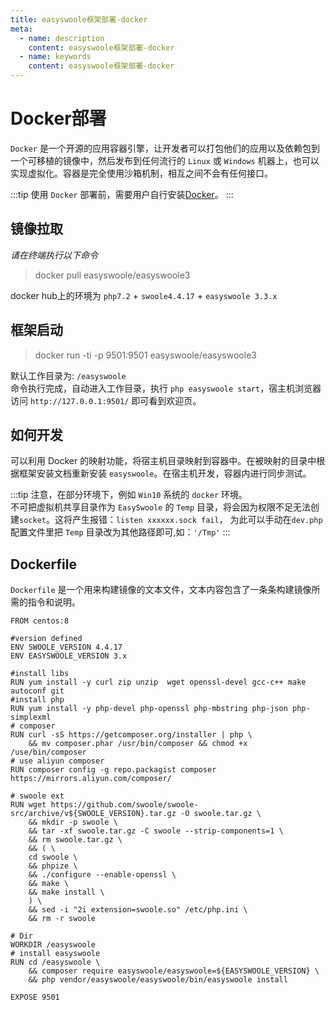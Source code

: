 ```yaml
---
title: easyswoole框架部署-docker
meta:
  - name: description
    content: easyswoole框架部署-docker
  - name: keywords
    content: easyswoole框架部署-docker
---
```


# Docker部署

`Docker` 是一个开源的应用容器引擎，让开发者可以打包他们的应用以及依赖包到一个可移植的镜像中，然后发布到任何流行的 `Linux` 或 `Windows` 机器上，也可以实现虚拟化。容器是完全使用沙箱机制，相互之间不会有任何接口。

:::tip
使用 `Docker` 部署前，需要用户自行安装[Docker](https://www.docker.com/get-started)。
:::

## 镜像拉取

*请在终端执行以下命令*
> docker pull easyswoole/easyswoole3

docker hub上的环境为 `php7.2` + `swoole4.4.17` + `easyswoole 3.3.x`


## 框架启动

> docker run -ti -p 9501:9501 easyswoole/easyswoole3

默认工作目录为: `/easyswoole`  
命令执行完成，自动进入工作目录，执行 `php easyswoole start`，宿主机浏览器访问 `http://127.0.0.1:9501/` 即可看到欢迎页。

## 如何开发

可以利用 Docker 的映射功能，将宿主机目录映射到容器中。在被映射的目录中根据框架安装文档重新安装 `easyswoole`。在宿主机开发，容器内进行同步测试。

:::tip
注意，在部分环境下，例如 `Win10` 系统的 `docker` 环境。      
不可把虚拟机共享目录作为 `EasySwoole` 的 `Temp` 目录，将会因为权限不足无法创建`socket`。这将产生报错：`listen xxxxxx.sock fail`， 为此可以手动在`dev.php` 配置文件里把 `Temp` 目录改为其他路径即可,如：`'/Tmp'`
:::

## Dockerfile

`Dockerfile` 是一个用来构建镜像的文本文件，文本内容包含了一条条构建镜像所需的指令和说明。

```
FROM centos:8

#version defined
ENV SWOOLE_VERSION 4.4.17
ENV EASYSWOOLE_VERSION 3.x

#install libs
RUN yum install -y curl zip unzip  wget openssl-devel gcc-c++ make autoconf git
#install php
RUN yum install -y php-devel php-openssl php-mbstring php-json php-simplexml
# composer
RUN curl -sS https://getcomposer.org/installer | php \
    && mv composer.phar /usr/bin/composer && chmod +x /use/bin/composer
# use aliyun composer
RUN composer config -g repo.packagist composer https://mirrors.aliyun.com/composer/

# swoole ext
RUN wget https://github.com/swoole/swoole-src/archive/v${SWOOLE_VERSION}.tar.gz -O swoole.tar.gz \
    && mkdir -p swoole \
    && tar -xf swoole.tar.gz -C swoole --strip-components=1 \
    && rm swoole.tar.gz \
    && ( \
    cd swoole \
    && phpize \
    && ./configure --enable-openssl \
    && make \
    && make install \
    ) \
    && sed -i "2i extension=swoole.so" /etc/php.ini \
    && rm -r swoole

# Dir
WORKDIR /easyswoole
# install easyswoole
RUN cd /easyswoole \
    && composer require easyswoole/easyswoole=${EASYSWOOLE_VERSION} \
    && php vendor/easyswoole/easyswoole/bin/easyswoole install

EXPOSE 9501
```